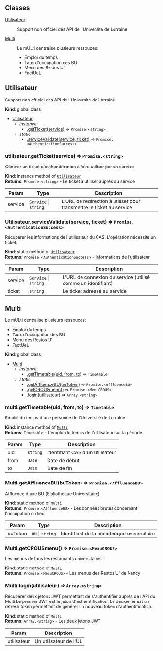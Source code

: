 ## Classes

<dl>
<dt><a href="#Utilisateur">Utilisateur</a></dt>
<dd><p>Support non officiel des API de l&#39;Université de Lorraine</p>
</dd>
<dt><a href="#Multi">Multi</a></dt>
<dd><p>Le mULti centralise plusieurs ressouces:</p>
<ul>
<li>Emploi du temps</li>
<li>Taux d&#39;occupation des BU</li>
<li>Menu des Restos U&#39;</li>
<li>FactUeL</li>
</ul>
</dd>
</dl>

<a name="Utilisateur"></a>

## Utilisateur
Support non officiel des API de l'Université de Lorraine

**Kind**: global class  

* [Utilisateur](#Utilisateur)
    * _instance_
        * [.getTicket(service)](#Utilisateur+getTicket) ⇒ <code>Promise.&lt;string&gt;</code>
    * _static_
        * [.serviceValidate(service, ticket)](#Utilisateur.serviceValidate) ⇒ <code>Promise.&lt;AuthenticationSuccess&gt;</code>

<a name="Utilisateur+getTicket"></a>

### utilisateur.getTicket(service) ⇒ <code>Promise.&lt;string&gt;</code>
Générer un ticket d'authentification à faire utiliser par un service

**Kind**: instance method of [<code>Utilisateur</code>](#Utilisateur)  
**Returns**: <code>Promise.&lt;string&gt;</code> - Le ticket à utiliser auprès du service  

| Param | Type | Description |
| --- | --- | --- |
| service | <code>Service</code> \| <code>string</code> | L'URL de redirection à utiliser pour transmettre le ticket au service |

<a name="Utilisateur.serviceValidate"></a>

### Utilisateur.serviceValidate(service, ticket) ⇒ <code>Promise.&lt;AuthenticationSuccess&gt;</code>
Récupérer les informations de l'utilisateur du CAS. L'opération nécessite un ticket.

**Kind**: static method of [<code>Utilisateur</code>](#Utilisateur)  
**Returns**: <code>Promise.&lt;AuthenticationSuccess&gt;</code> - Informations de l'utilisateur  

| Param | Type | Description |
| --- | --- | --- |
| service | <code>Service</code> \| <code>string</code> | L'URL de connexion du service (utilisé comme un identifiant) |
| ticket | <code>string</code> | Le ticket adressé au service |

<a name="Multi"></a>

## Multi
Le mULti centralise plusieurs ressouces:
 - Emploi du temps
 - Taux d'occupation des BU
 - Menu des Restos U'
 - FactUeL

**Kind**: global class  

* [Multi](#Multi)
    * _instance_
        * [.getTimetable(uid, from, to)](#Multi+getTimetable) ⇒ <code>Timetable</code>
    * _static_
        * [.getAffluenceBU(buToken)](#Multi.getAffluenceBU) ⇒ <code>Promise.&lt;AffluenceBU&gt;</code>
        * [.getCROUSmenu()](#Multi.getCROUSmenu) ⇒ <code>Promise.&lt;MenuCROUS&gt;</code>
        * [.login(utilisateur)](#Multi.login) ⇒ <code>Array.&lt;string&gt;</code>

<a name="Multi+getTimetable"></a>

### multi.getTimetable(uid, from, to) ⇒ <code>Timetable</code>
Emploi du temps d'une personne de l'Université de Lorraine

**Kind**: instance method of [<code>Multi</code>](#Multi)  
**Returns**: <code>Timetable</code> - L'emploi du temps de l'utilisateur sur la période  

| Param | Type | Description |
| --- | --- | --- |
| uid | <code>string</code> | Identifiant CAS d'un utilisateur |
| from | <code>Date</code> | Date de début |
| to | <code>Date</code> | Date de fin |

<a name="Multi.getAffluenceBU"></a>

### Multi.getAffluenceBU(buToken) ⇒ <code>Promise.&lt;AffluenceBU&gt;</code>
Affluence d'une BU (Bibliothèque Universitaire)

**Kind**: static method of [<code>Multi</code>](#Multi)  
**Returns**: <code>Promise.&lt;AffluenceBU&gt;</code> - Les données brutes concernant l'occupation du lieu  

| Param | Type | Description |
| --- | --- | --- |
| buToken | <code>BU</code> \| <code>string</code> | Identifiant de la bibliothèque universitaire |

<a name="Multi.getCROUSmenu"></a>

### Multi.getCROUSmenu() ⇒ <code>Promise.&lt;MenuCROUS&gt;</code>
Les menus de tous les restaurants universitaires

**Kind**: static method of [<code>Multi</code>](#Multi)  
**Returns**: <code>Promise.&lt;MenuCROUS&gt;</code> - Les menus des Restos U' de Nancy  
<a name="Multi.login"></a>

### Multi.login(utilisateur) ⇒ <code>Array.&lt;string&gt;</code>
Récupérer deux jetons JWT permettant de s'authentifier auprès de l'API du Multi
Le premier JWT est le jeton d'authentification. Le deuxième est un refresh token permettant de générer un nouveau token d'authentification.

**Kind**: static method of [<code>Multi</code>](#Multi)  
**Returns**: <code>Array.&lt;string&gt;</code> - Les deux jetons JWT  

| Param | Description |
| --- | --- |
| utilisateur | Un utilisateur de l'UL |

